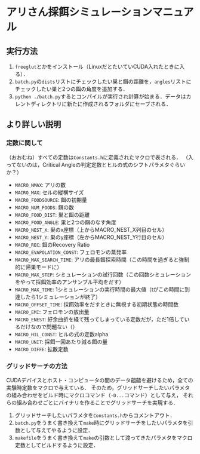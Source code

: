 # アリさん採餌シミュレーションマニュアル

## 実行方法

1. `freeglut`とかをインストール（LinuxだとたいていCUDA入れたときに入る）．
2. `batch.py`の`dists`リストにチェックしたい巣と餌の距離を，`angles`リストにチェックしたい巣と2つの餌の角度を追加する．
2. `python ./batch.py`するとコンパイルが実行され計算が始まる．データはカレントディレクトリに新たに作成されるフォルダにセーブされる．

## より詳しい説明

### 定数に関して

（おおむね）すべての定数は`Constants.h`に定義されたマクロで表される．
（入ってないのは，Critical Angleの判定定数とヒルの式のシフトパラメタぐらいか？）

* `MACRO_NMAX`: アリの数
* `MACRO_MAX`: セルの縦横サイズ
* `MACRO_FOODSOURCE`: 餌の初期量
* `MACRO_NUM_FOODS`: 餌の数
* `MACRO_FOOD_DIST`: 巣と餌の距離
* `MACRO_FOOD_ANGLE`: 巣と2つの餌のなす角度
* `MACRO_NEST_X`: 巣のx座標（上からMACRO_NEST_X列目のセル）
* `MACRO_NEST_Y`: 巣のy座標（左からMACRO_NEST_Y行目のセル）
* `MACRO_REC`: 餌のRecovery Ratio
* `MACRO_EVAPOLATION_CONST`: フェロモンの蒸発率
* `MACRO_MAX_SEARCH_TIME`: アリの最長餌探索時間（この時間を過ぎると強制的に帰巣モードに）
* `MACRO_MAX_STEP`: シミュレーションの試行回数（この回数シミュレーションをやって採餌効率のアンサンブル平均をだす）
* `MACRO_MAX_TIME`: 1シミュレーションの実行時間の最大値（tがこの時間に到達したら1シミュレーションが終了）
* `MACRO_OFFSET_TIME`: 採餌効率をだすときに無視する初期状態の時間数
* `MACRO_EMI`: フェロモンの放出量
* `MACRO_ENEST`: 紆余曲折を経て残ってしまっている定数だが，ただ1倍しているだけなので問題ない（）
* `MACRO_HIL_CONST`: ヒルの式の定数alpha
* `MACRO_UNIT`: 採餌一回あたり減る餌の量
* `MACRO_DIFFE`: 拡散定数

### グリッドサーチの方法

CUDAデバイスとホスト・コンピュータの間のデータ齟齬を避けるため，全ての実験時定数をマクロで与えている．
そのため，グリッドサーチしたいパラメタの組み合わせをビルド時にマクロコマンド（`-D...`コマンド）として与え，
それらの組み合わせごとにバイナリを作ることでグリッドサーチを実現する．

1. グリッドサーチしたいパラメタを`Constants.h`からコメントアウト．
2. `batch.py`をうまく書き換えて`make`時にグリッドサーチをしたいパラメタを引数として与えてやるように設定．
3. `makefile`をうまく書き換えて`make`の引数として渡ってきたパラメタをマクロ定数としてビルドするように設定．